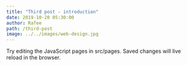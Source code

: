 ```yaml
---
title: "Third post - introduction"
date: 2019-10-20 05:30:00
author: Rafee
path: /third-post
image: ../../images/web-design.jpg
---
```


Try editing the JavaScript pages in src/pages. Saved changes will live reload in the browser.
